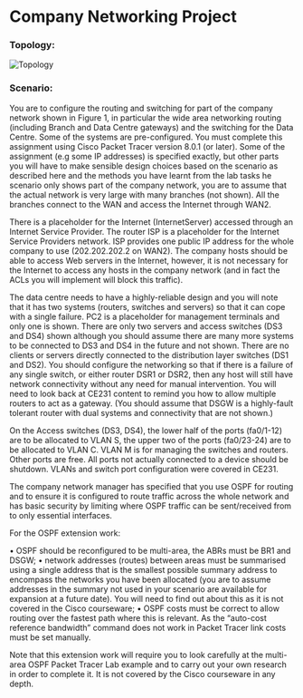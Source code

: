 # Company Networking Project

### Topology:
![Topology](([https://github.com/saadabuzaid/Company-network-configuration/blob/339d688f76668e85cb66173902bf10dec2cf2d4f/Network-Assignment/Topology.png](https://raw.githubusercontent.com/saadabuzaid/Company-network-configuration/main/Network-Assignment/Topology.png)))


### Scenario:
You are to configure the routing and switching for part of the company network shown in Figure 1, in particular 
the wide area networking routing (including Branch and Data Centre gateways) and the switching for the Data 
Centre. Some of the systems are pre-configured. You must complete this assignment using Cisco Packet Tracer 
version 8.0.1 (or later). Some of the assignment (e.g some IP addresses) is specified exactly, but other parts you 
will have to make sensible design choices based on the scenario as described here and the methods you have learnt 
from the lab tasks
he scenario only shows part of the company network, you are to assume that the actual network is very large with 
many branches (not shown). All the branches connect to the WAN and access the Internet through WAN2. 
 
There is a placeholder for the Internet (InternetServer) accessed through an Internet Service Provider. The router 
ISP is a placeholder for the Internet Service Providers network. ISP provides one public IP address for the whole 
company to use (202.202.202.2 on WAN2). The company hosts should be able to access Web servers in the 
Internet, however, it is not necessary for the Internet to access any hosts in the company network (and in fact the 
ACLs you will implement will block this traffic). 
 
The data centre needs to have a highly-reliable design and you will note that it has two systems (routers, switches 
and servers) so that it can cope with a single failure. PC2 is a placeholder for management terminals and only one 
is shown. There are only two servers and access switches (DS3 and DS4) shown although you should assume there 
are many more systems to be connected to DS3 and DS4 in the future and not shown. There are no clients or 
servers directly connected to the distribution layer switches (DS1 and DS2). You should configure the networking 
so that if there is a failure of any single switch, or either router DSR1 or DSR2, then any host will still have 
network connectivity without any need for manual intervention. You will need to look back at CE231 content to 
remind you how to allow multiple routers to act as a gateway. (You should assume that DSGW is a highly-fault 
tolerant router with dual systems and connectivity that are not shown.) 
 
On the Access switches (DS3, DS4), the lower half of the ports (fa0/1-12) are to be allocated to VLAN S, the 
upper two of the ports (fa0/23-24) are to be allocated to VLAN C. VLAN M is for managing the switches and 
routers. Other ports are free. All ports not actually connected to a device should be shutdown. VLANs and switch 
port configuration were covered in CE231. 
 
The company network manager has specified that you use OSPF for routing and to ensure it is configured to route 
traffic across the whole network and has basic security by limiting where OSPF traffic can be sent/received from to 
only essential interfaces. 
 
For the OSPF extension work: 
 
• OSPF should be reconfigured to be multi-area, the ABRs must be BR1 and DSGW; 
• network addresses (routes) between areas must be summarised using a single address that is the smallest
possible summary address to encompass the networks you have been allocated (you are to assume 
addresses in the summary not used in your scenario are available for expansion at a future date). You will 
need to find out about this as it is not covered in the Cisco courseware; 
• OSPF costs must be correct to allow routing over the fastest path where this is relevant. As the “auto-cost 
reference bandwidth” command does not work in Packet Tracer link costs must be set manually. 
 
Note that this extension work will require you to look carefully at the multi-area OSPF Packet Tracer Lab example 
and to carry out your own research in order to complete it. It is not covered by the Cisco courseware in any depth. 
